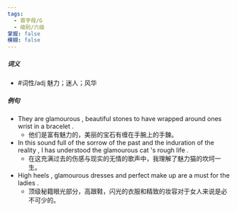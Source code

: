 ```yaml
---
tags:
  - 首字母/G
  - 级别/六级
掌握: false
模糊: false
---
```

##### 词义
- #词性/adj  魅力；迷人；风华
##### 例句
- They are glamourous , beautiful stones to have wrapped around ones wrist in a bracelet .
	- 他们是富有魅力的，美丽的宝石有缠在手腕上的手鍊。
- In this sound full of the sorrow of the past and the induration of the reality , I has understood the glamourous cat 's rough life .
	- 在这充满过去的伤感与现实的无情的歌声中，我理解了魅力猫的坎坷一生。
- High heels , glamourous dresses and perfect make up are a must for the ladies .
	- 顶级秘籍眼光部分，高跟鞋，闪光的衣服和精致的妆容对于女人来说是必不可少的。
